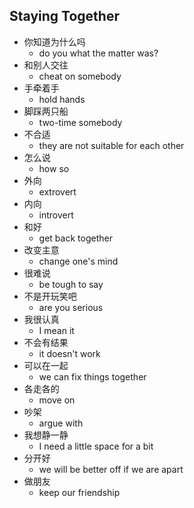 ## Staying Together

* 你知道为什么吗
  * do you what the matter was?
* 和别人交往
  * cheat on somebody
* 手牵着手
  * hold hands
* 脚踩两只船
  * two-time somebody
* 不合适
  * they are not suitable for each other
* 怎么说
  * how so
* 外向
  * extrovert
* 内向
  * introvert
* 和好
  * get back together
* 改变主意
  * change one's mind
* 很难说
  * be tough to say
* 不是开玩笑吧
  * are you serious
* 我很认真
  * I mean it
* 不会有结果
  * it doesn't work
* 可以在一起
  * we can fix things together
* 各走各的
  * move on
* 吵架
  * argue with
* 我想静一静
  * I need a little space for a bit
* 分开好
  * we will be better off if we are apart
* 做朋友
  * keep our friendship